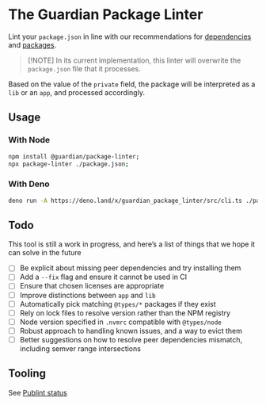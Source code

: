 # The Guardian Package Linter

Lint your `package.json` in line with our recommendations for
[dependencies](https://github.com/guardian/recommendations/blob/main/dependencies.md#javascript)
and
[packages](https://github.com/guardian/recommendations/blob/main/npm-packages.md).

> [!NOTE] In its current implementation, this linter will overwrite the
> `package.json` file that it processes.

Based on the value of the `private` field, the package will be interpreted as a
`lib` or an `app`, and processed accordingly.

## Usage

### With Node

```sh
npm install @guardian/package-linter;
npx package-linter ./package.json;
```

### With Deno

```sh
deno run -A https://deno.land/x/guardian_package_linter/src/cli.ts ./package.json
```

## Todo

This tool is still a work in progress, and here’s a list of things that we hope
it can solve in the future

- [ ] Be explicit about missing peer dependencies and try installing them
- [ ] Add a `--fix` flag and ensure it cannot be used in CI
- [ ] Ensure that chosen licenses are appropriate
- [ ] Improve distinctions between `app` and `lib`
- [ ] Automatically pick matching `@types/*` packages if they exist
- [ ] Rely on lock files to resolve version rather than the NPM registry
- [ ] Node version specified in `.nvmrc` compatible with `@types/node`
- [ ] Robust approach to handling known issues, and a way to evict them
- [ ] Better suggestions on how to resolve peer dependencies mismatch, including
      semver range intersections

## Tooling

See [Publint status](https://publint.dev/@guardian/package-linter)
